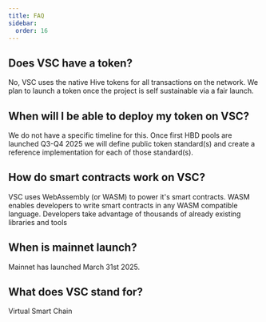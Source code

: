 ```yaml
---
title: FAQ
sidebar:
  order: 16
---
```


## Does VSC have a token?
No, VSC uses the native Hive tokens for all transactions on the network. We plan to launch a token once the project is self sustainable via a fair launch.

## When will I be able to deploy my token on VSC?

We do not have a specific timeline for this.
Once first HBD pools are launched Q3-Q4 2025 we will define public token standard(s) and create a reference implementation for each of those standard(s).

## How do smart contracts work on VSC?
VSC uses WebAssembly (or WASM) to power it's smart contracts. WASM enables developers to write smart contracts in any WASM compatible language. Developers take advantage of thousands of already existing libraries and tools

## When is mainnet launch?
Mainnet has launched March 31st 2025.

## What does VSC stand for?
Virtual Smart Chain